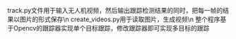 track.py文件用于输入无人机视频，然后输出跟踪检测结果的同时，把每一帧的结果以图片的形式保存\n
create_videos.py用于读取图片，生成视频\n
整个程序基于Opencv的跟踪器实现单个目标跟踪，修改跟踪器即可实现多目标的跟踪
